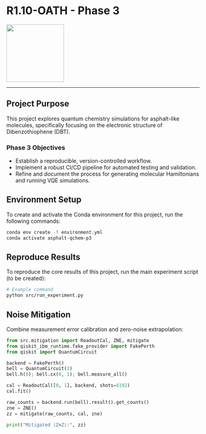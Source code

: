# R1.10-OATH - Phase 3

[<img src="https://qbraid-static.s3.amazonaws.com/logos/Launch_on_qBraid_white.png" width="150">](https://account.qbraid.com?gitHubUrl=https://github.com/DoQuantum/r1.10-oath.git&branch=phase3)

---

## Project Purpose

This project explores quantum chemistry simulations for asphalt-like molecules, specifically focusing on the electronic structure of Dibenzothiophene (DBT).

### Phase 3 Objectives

-   Establish a reproducible, version-controlled workflow.
-   Implement a robust CI/CD pipeline for automated testing and validation.
-   Refine and document the process for generating molecular Hamiltonians and running VQE simulations.

## Environment Setup

To create and activate the Conda environment for this project, run the following commands:

```bash
conda env create -f environment.yml
conda activate asphalt-qchem-p3
```

## Reproduce Results

To reproduce the core results of this project, run the main experiment script (to be created):

```bash
# Example command
python src/run_experiment.py
```

## Noise Mitigation

Combine measurement error calibration and zero-noise extrapolation:

```python
from src.mitigation import ReadoutCal, ZNE, mitigate
from qiskit_ibm_runtime.fake_provider import FakePerth
from qiskit import QuantumCircuit

backend = FakePerth()
bell = QuantumCircuit(2)
bell.h(0); bell.cx(0, 1); bell.measure_all()

cal = ReadoutCal([0, 1], backend, shots=8192)
cal.fit()

raw_counts = backend.run(bell).result().get_counts()
zne = ZNE()
zz = mitigate(raw_counts, cal, zne)

print("Mitigated ⟨Z⊗Z⟩:", zz)
```

